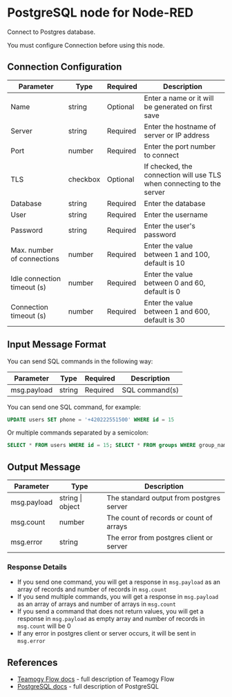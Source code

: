 # PostgreSQL node for Node-RED

Connect to Postgres database.

You must configure Connection before using this node.

## Connection Configuration

| Parameter | Type | Required | Description |
|-----------|------|----------|-------------|
| Name | string | Optional | Enter a name or it will be generated on first save |
| Server | string | Required | Enter the hostname of server or IP address |
| Port | number | Required | Enter the port number to connect |
| TLS | checkbox | Optional | If checked, the connection will use TLS when connecting to the server |
| Database | string | Required | Enter the database |
| User | string | Required | Enter the username |
| Password | string | Required | Enter the user's password |
| Max. number of connections | number | Required | Enter the value between 1 and 100, default is 10 |
| Idle connection timeout (s) | number | Required | Enter the value between 0 and 60, default is 0 |
| Connection timeout (s) | number | Required | Enter the value between 1 and 600, default is 30 |

## Input Message Format

You can send SQL commands in the following way:

| Parameter | Type | Required | Description |
|-----------|------|----------|-------------|
| msg.payload | string | Required | SQL command(s) |

You can send one SQL command, for example:
```sql
UPDATE users SET phone = '+420222551500' WHERE id = 15
```

Or multiple commands separated by a semicolon:
```sql
SELECT * FROM users WHERE id = 15; SELECT * FROM groups WHERE group_name = 'accounting'
```

## Output Message

| Parameter | Type | Description |
|-----------|------|-------------|
| msg.payload | string \| object | The standard output from postgres server |
| msg.count | number | The count of records or count of arrays |
| msg.error | string | The error from postgres client or server |

### Response Details

- If you send one command, you will get a response in `msg.payload` as an array of records and number of records in `msg.count`
- If you send multiple commands, you will get a response in `msg.payload` as an array of arrays and number of arrays in `msg.count`
- If you send a command that does not return values, you will get a response in `msg.payload` as empty array and number of records in `msg.count` will be 0
- If any error in postgres client or server occurs, it will be sent in `msg.error`

## References

- [Teamogy Flow docs](https://teamogy.com/teamogy-flow) - full description of Teamogy Flow
- [PostgreSQL docs](https://www.postgresql.org/docs/) - full description of PostgreSQL
